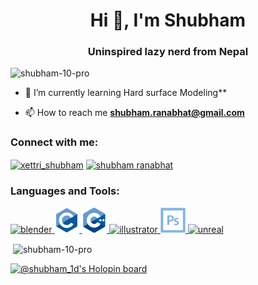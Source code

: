 <h1 align="center">Hi 👋, I'm Shubham</h1>
<h3 align="center">Uninspired lazy nerd from Nepal</h3>

<p align="left"> <img src="https://komarev.com/ghpvc/?username=shubham-10-pro&label=Profile%20views&color=0e75b6&style=flat" alt="shubham-10-pro" /> </p>

- 🌱 I’m currently learning Hard surface Modeling**

- 📫 How to reach me **shubham.ranabhat@gmail.com**

<h3 align="left">Connect with me:</h3>
<p align="left">
<a href="https://twitter.com/xettri_shubham" target="blank"><img align="center" src="https://raw.githubusercontent.com/rahuldkjain/github-profile-readme-generator/master/src/images/icons/Social/twitter.svg" alt="xettri_shubham" height="30" width="40" /></a>
<a href="https://linkedin.com/in/shubham ranabhat" target="blank"><img align="center" src="https://raw.githubusercontent.com/rahuldkjain/github-profile-readme-generator/master/src/images/icons/Social/linked-in-alt.svg" alt="shubham ranabhat" height="30" width="40" /></a>
</p>

<h3 align="left">Languages and Tools:</h3>
<p align="left"> <a href="https://www.blender.org/" target="_blank" rel="noreferrer"> <img src="https://download.blender.org/branding/community/blender_community_badge_white.svg" alt="blender" width="40" height="40"/> </a> <a href="https://www.cprogramming.com/" target="_blank" rel="noreferrer"> <img src="https://raw.githubusercontent.com/devicons/devicon/master/icons/c/c-original.svg" alt="c" width="40" height="40"/> </a> <a href="https://www.w3schools.com/cpp/" target="_blank" rel="noreferrer"> <img src="https://raw.githubusercontent.com/devicons/devicon/master/icons/cplusplus/cplusplus-original.svg" alt="cplusplus" width="40" height="40"/> </a> <a href="https://www.adobe.com/in/products/illustrator.html" target="_blank" rel="noreferrer"> <img src="https://www.vectorlogo.zone/logos/adobe_illustrator/adobe_illustrator-icon.svg" alt="illustrator" width="40" height="40"/> </a> <a href="https://www.photoshop.com/en" target="_blank" rel="noreferrer"> <img src="https://raw.githubusercontent.com/devicons/devicon/master/icons/photoshop/photoshop-line.svg" alt="photoshop" width="40" height="40"/> </a> <a href="https://unrealengine.com/" target="_blank" rel="noreferrer"> <img src="https://raw.githubusercontent.com/kenangundogan/fontisto/036b7eca71aab1bef8e6a0518f7329f13ed62f6b/icons/svg/brand/unreal-engine.svg" alt="unreal" width="40" height="40"/> </a> </p>

<p>&nbsp;<img align="center" src="https://github-readme-stats.vercel.app/api?username=shubham-10-pro&show_icons=true&locale=en" alt="shubham-10-pro" /></p>


[![@shubham_1d's Holopin board](https://holopin.me/shubham_1d)](https://holopin.io/@shubham_1d)

